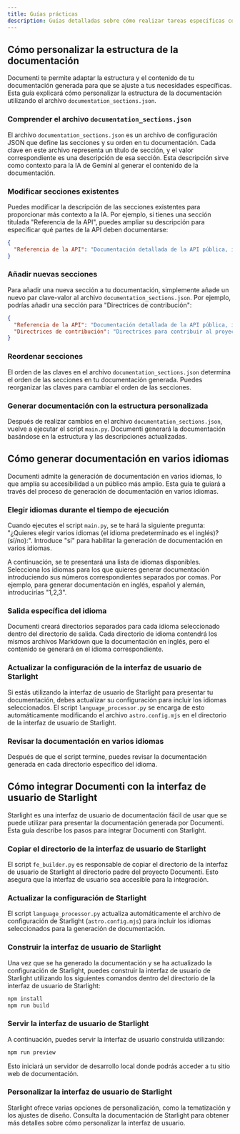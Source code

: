 ```yaml
---
title: Guías prácticas
description: Guías detalladas sobre cómo realizar tareas específicas con Documenti.
---
```


## Cómo personalizar la estructura de la documentación

Documenti te permite adaptar la estructura y el contenido de tu documentación generada para que se ajuste a tus necesidades específicas. Esta guía explicará cómo personalizar la estructura de la documentación utilizando el archivo `documentation_sections.json`.

### Comprender el archivo `documentation_sections.json`

El archivo `documentation_sections.json` es un archivo de configuración JSON que define las secciones y su orden en tu documentación. Cada clave en este archivo representa un título de sección, y el valor correspondiente es una descripción de esa sección. Esta descripción sirve como contexto para la IA de Gemini al generar el contenido de la documentación.

### Modificar secciones existentes

Puedes modificar la descripción de las secciones existentes para proporcionar más contexto a la IA. Por ejemplo, si tienes una sección titulada "Referencia de la API", puedes ampliar su descripción para especificar qué partes de la API deben documentarse:

```json
{
  "Referencia de la API": "Documentación detallada de la API pública, incluyendo clases, métodos y parámetros, con un enfoque en ejemplos de uso y fragmentos de código."
}
```

### Añadir nuevas secciones

Para añadir una nueva sección a tu documentación, simplemente añade un nuevo par clave-valor al archivo `documentation_sections.json`. Por ejemplo, podrías añadir una sección para "Directrices de contribución":

```json
{
  "Referencia de la API": "Documentación detallada de la API pública, incluyendo clases, métodos y parámetros, con un enfoque en ejemplos de uso y fragmentos de código.",
  "Directrices de contribución": "Directrices para contribuir al proyecto, incluyendo el estilo de codificación, la estrategia de ramificación y el proceso de solicitud de extracción."
}
```

### Reordenar secciones

El orden de las claves en el archivo `documentation_sections.json` determina el orden de las secciones en tu documentación generada. Puedes reorganizar las claves para cambiar el orden de las secciones.

### Generar documentación con la estructura personalizada

Después de realizar cambios en el archivo `documentation_sections.json`, vuelve a ejecutar el script `main.py`. Documenti generará la documentación basándose en la estructura y las descripciones actualizadas.

## Cómo generar documentación en varios idiomas

Documenti admite la generación de documentación en varios idiomas, lo que amplía su accesibilidad a un público más amplio. Esta guía te guiará a través del proceso de generación de documentación en varios idiomas.

### Elegir idiomas durante el tiempo de ejecución

Cuando ejecutes el script `main.py`, se te hará la siguiente pregunta: "¿Quieres elegir varios idiomas (el idioma predeterminado es el inglés)? (sí/no):". Introduce "sí" para habilitar la generación de documentación en varios idiomas.

A continuación, se te presentará una lista de idiomas disponibles. Selecciona los idiomas para los que quieres generar documentación introduciendo sus números correspondientes separados por comas. Por ejemplo, para generar documentación en inglés, español y alemán, introducirías "1,2,3".

### Salida específica del idioma

Documenti creará directorios separados para cada idioma seleccionado dentro del directorio de salida. Cada directorio de idioma contendrá los mismos archivos Markdown que la documentación en inglés, pero el contenido se generará en el idioma correspondiente.

### Actualizar la configuración de la interfaz de usuario de Starlight

Si estás utilizando la interfaz de usuario de Starlight para presentar tu documentación, debes actualizar su configuración para incluir los idiomas seleccionados. El script `language_processor.py` se encarga de esto automáticamente modificando el archivo `astro.config.mjs` en el directorio de la interfaz de usuario de Starlight.

### Revisar la documentación en varios idiomas

Después de que el script termine, puedes revisar la documentación generada en cada directorio específico del idioma.

## Cómo integrar Documenti con la interfaz de usuario de Starlight

Starlight es una interfaz de usuario de documentación fácil de usar que se puede utilizar para presentar la documentación generada por Documenti. Esta guía describe los pasos para integrar Documenti con Starlight.

### Copiar el directorio de la interfaz de usuario de Starlight

El script `fe_builder.py` es responsable de copiar el directorio de la interfaz de usuario de Starlight al directorio padre del proyecto Documenti. Esto asegura que la interfaz de usuario sea accesible para la integración.

### Actualizar la configuración de Starlight

El script `language_processor.py` actualiza automáticamente el archivo de configuración de Starlight (`astro.config.mjs`) para incluir los idiomas seleccionados para la generación de documentación.

### Construir la interfaz de usuario de Starlight

Una vez que se ha generado la documentación y se ha actualizado la configuración de Starlight, puedes construir la interfaz de usuario de Starlight utilizando los siguientes comandos dentro del directorio de la interfaz de usuario de Starlight:

```bash
npm install
npm run build
```

### Servir la interfaz de usuario de Starlight

A continuación, puedes servir la interfaz de usuario construida utilizando:

```bash
npm run preview
```

Esto iniciará un servidor de desarrollo local donde podrás acceder a tu sitio web de documentación.

### Personalizar la interfaz de usuario de Starlight

Starlight ofrece varias opciones de personalización, como la tematización y los ajustes de diseño. Consulta la documentación de Starlight para obtener más detalles sobre cómo personalizar la interfaz de usuario.
